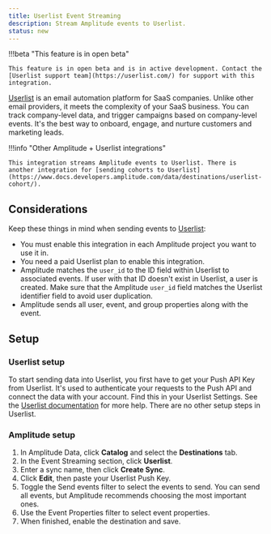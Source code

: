 ```yaml
---
title: Userlist Event Streaming
description: Stream Amplitude events to Userlist.
status: new
---
```


!!!beta "This feature is in open beta"

    This feature is in open beta and is in active development. Contact the [Userlist support team](https://userlist.com/) for support with this integration.

[Userlist](https://userlist.com/) is an email automation platform for SaaS companies. Unlike other email providers, it meets the complexity of your SaaS business. You can track company-level data, and trigger campaigns based on company-level events. It's the best way to onboard, engage, and nurture customers and marketing leads.

!!!info "Other Amplitude + Userlist integrations"

    This integration streams Amplitude events to Userlist. There is another integration for [sending cohorts to Userlist](https://www.docs.developers.amplitude.com/data/destinations/userlist-cohort/).

## Considerations

Keep these things in mind when sending events to [Userlist](https://userlist.com/):

- You must enable this integration in each Amplitude project you want to use it in.
- You need a paid Userlist plan to enable this integration.
- Amplitude matches the `user_id` to the ID field within Userlist to associated events. If user with that ID doesn't exist in Userlist, a user is created. Make sure that the Amplitude `user_id` field matches the Userlist identifier field to avoid user duplication.
- Amplitude sends all user, event, and group properties along with the event.

## Setup

### Userlist setup

To start sending data into Userlist, you first have to get your Push API Key from Userlist. It's used to authenticate your requests to the Push API and connect the data with your account. Find this in your Userlist Settings. See the [Userlist documentation](https://userlist.com/docs/getting-started/integration-guide/) for more help. There are no other setup steps in Userlist.

### Amplitude setup

1. In Amplitude Data, click **Catalog** and select the **Destinations** tab.
2. In the Event Streaming section, click **Userlist**.
3. Enter a sync name, then click **Create Sync**.
4. Click **Edit**, then paste your Userlist Push Key.
5. Toggle the Send events filter to select the events to send. You can send all events, but Amplitude recommends choosing the most important ones.
6. Use the Event Properties filter to select event properties.
7. When finished, enable the destination and save.